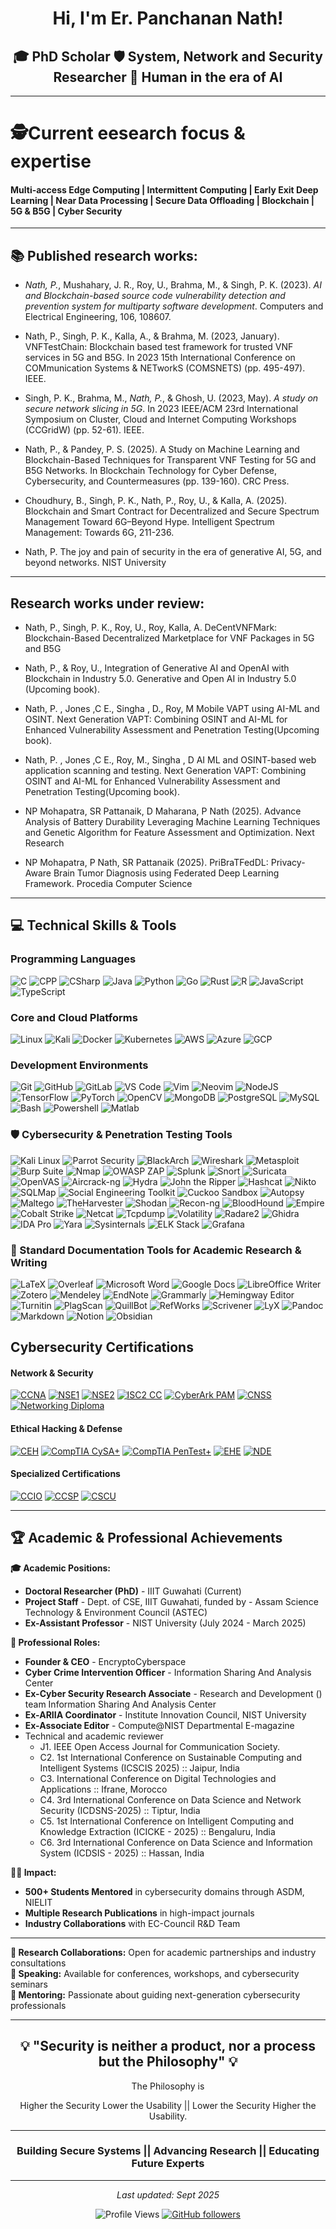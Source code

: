 <div align="center">
  
# Hi, I'm Er. Panchanan Nath! 

## 🎓 PhD Scholar 🛡️ System, Network and Security Researcher 🧠 Human in the era of AI
---
</div>

<!-- <img src="https://readme-typing-svg.herokuapp.com?font=Fira+Code&size=22&duration=3000&pause=1000&color=00FF00&center=true&vCenter=true&width=600&lines=Welcome+to+my+GitHub+Profile!;Cybersecurity+Research+%26+Innovation;AI+%2B+Blockchain+for+Security;Building+Secure+Tomorrow+🚀" alt="Typing SVG" />

<img src="https://readme-typing-svg.herokuapp.com?font=Fira+Code&size=22&duration=3000&pause=1000&color=00FF00&center=true&vCenter=true&width=700&lines=📶+Intermittent+Computing;🌐+Multi-access+Edge+Computing+(MEC);🚪+Early+Exit+Networks;💾+Near+Data+Processing+(NDP);🔐+Secure+Data+Offloading;🕵️+Security+Researcher;⛓️+Blockchain;📡+5G+%26+B5G;🧠+AI+%2F+ML" alt="Typing SVG" /> 
---
## 🚀 About Me
- 🔬 **Current Research:** Early Exit Deep Neural Networks, Multi-acess Edge Computing, Intermittent Computing, Secure Data Offloading, 
- 🏛️ **Institution:** Indian Institute of Information Technology Guwahati
- 📚 **Background:** Former Assistant Professor, Industry Expert, Security Consultant
- 🌐 **Website:** [Check Profile](https://sites.google.com/iiitg.ac.in/erpanchanannath)
- 📍 **Location:** Guwahati, Assam, India

-->

# 🕵️Current eesearch focus & expertise

####  Multi-access Edge Computing | Intermittent Computing | Early Exit Deep Learning | Near Data Processing | Secure Data Offloading | Blockchain | 5G & B5G | Cyber Security
</div>


---

## 📚 Published research works:
- *Nath, P.*, Mushahary, J. R., Roy, U., Brahma, M., & Singh, P. K. (2023). *AI and Blockchain-based source code vulnerability detection and prevention system for multiparty software development*. Computers and Electrical Engineering, 106, 108607.

- Nath, P., Singh, P. K., Kalla, A., & Brahma, M. (2023, January). VNFTestChain: Blockchain based test framework for trusted VNF services in 5G and B5G. In 2023 15th International Conference on COMmunication Systems & NETworkS (COMSNETS) (pp. 495-497). IEEE.
  
- Singh, P. K., Brahma, M., *Nath, P.*, & Ghosh, U. (2023, May). *A study on secure network slicing in 5G*. In 2023 IEEE/ACM 23rd International Symposium on Cluster, Cloud and Internet Computing Workshops (CCGridW) (pp. 52-61). IEEE.

- Nath, P., & Pandey, P. S. (2025). A Study on Machine Learning and Blockchain-Based Techniques for Transparent VNF Testing for 5G and B5G Networks. In Blockchain Technology for Cyber Defense, Cybersecurity, and Countermeasures (pp. 139-160). CRC Press.

- Choudhury, B., Singh, P. K., Nath, P., Roy, U., & Kalla, A. (2025). Blockchain and Smart Contract for Decentralized and Secure Spectrum Management Toward 6G–Beyond Hype. Intelligent Spectrum Management: Towards 6G, 211-236.
  
- Nath, P. The joy and pain of security in the era of generative AI, 5G, and beyond networks. NIST University
---

## Research works under review:

- Nath, P., Singh, P. K., Roy, U., Roy, Kalla, A.  DeCentVNFMark: Blockchain-Based Decentralized Marketplace for VNF Packages in 5G and B5G
  
- Nath, P., & Roy, U., Integration of Generative AI and OpenAI with Blockchain in Industry 5.0. Generative and Open AI in Industry 5.0 (Upcoming book).
  
- Nath, P. , Jones ,C E., Singha , D., Roy, M Mobile VAPT using AI-ML and OSINT. Next Generation VAPT: Combining OSINT and AI-ML for Enhanced Vulnerability Assessment and Penetration Testing(Upcoming book).
  
- Nath, P. , Jones ,C E., Roy, M., Singha , D  AI ML and OSINT-based web application scanning and testing. Next Generation VAPT: Combining OSINT and AI-ML for Enhanced Vulnerability Assessment and Penetration Testing(Upcoming book).
  
- NP Mohapatra, SR Pattanaik, D Maharana, P Nath (2025). Advance Analysis of Battery Durability Leveraging Machine Learning Techniques and Genetic Algorithm for Feature Assessment and Optimization. Next Research
  
- NP Mohapatra, P Nath, SR Pattanaik (2025). PriBraTFedDL: Privacy-Aware Brain Tumor Diagnosis using Federated Deep Learning Framework. Procedia Computer Science

---
## 💻 Technical Skills & Tools

<div align="left">

### Programming Languages
![C](https://skillicons.dev/icons?i=c)
![CPP](https://skillicons.dev/icons?i=cpp)
![CSharp](https://skillicons.dev/icons?i=cs)
![Java](https://skillicons.dev/icons?i=java)
![Python](https://skillicons.dev/icons?i=python)
![Go](https://skillicons.dev/icons?i=go)
![Rust](https://skillicons.dev/icons?i=rust)
![R](https://skillicons.dev/icons?i=r)
![JavaScript](https://skillicons.dev/icons?i=js)
![TypeScript](https://skillicons.dev/icons?i=ts)


### Core and Cloud Platforms
![Linux](https://skillicons.dev/icons?i=linux)
![Kali](https://skillicons.dev/icons?i=kali)
![Docker](https://skillicons.dev/icons?i=docker)
![Kubernetes](https://skillicons.dev/icons?i=kubernetes)
![AWS](https://skillicons.dev/icons?i=aws)
![Azure](https://skillicons.dev/icons?i=azure)
![GCP](https://skillicons.dev/icons?i=gcp)

### Development Environments
![Git](https://skillicons.dev/icons?i=git)
![GitHub](https://skillicons.dev/icons?i=github)
![GitLab](https://skillicons.dev/icons?i=gitlab)
![VS Code](https://skillicons.dev/icons?i=vscode)
![Vim](https://skillicons.dev/icons?i=vim)
![Neovim](https://skillicons.dev/icons?i=neovim)
![NodeJS](https://skillicons.dev/icons?i=nodejs)
![TensorFlow](https://skillicons.dev/icons?i=tensorflow)
![PyTorch](https://skillicons.dev/icons?i=pytorch)
![OpenCV](https://skillicons.dev/icons?i=opencv)
![MongoDB](https://skillicons.dev/icons?i=mongodb)
![PostgreSQL](https://skillicons.dev/icons?i=postgresql)
![MySQL](https://skillicons.dev/icons?i=mysql)
![Bash](https://skillicons.dev/icons?i=bash)
![Powershell](https://skillicons.dev/icons?i=powershell)
![Matlab](https://skillicons.dev/icons?i=matlab)

### 🛡 Cybersecurity & Penetration Testing Tools

![Kali Linux](https://img.shields.io/badge/Kali%20Linux-557C94?logo=kalilinux&logoColor=white)
![Parrot Security](https://img.shields.io/badge/Parrot%20Security-1BA2E0?logo=linux&logoColor=white)
![BlackArch](https://img.shields.io/badge/BlackArch-000000?logo=linux&logoColor=white)
![Wireshark](https://img.shields.io/badge/Wireshark-1679A7?logo=wireshark&logoColor=white)
![Metasploit](https://img.shields.io/badge/Metasploit-2E64FE?logo=security&logoColor=white)
![Burp Suite](https://img.shields.io/badge/Burp%20Suite-FF6F00?logo=burpsuite&logoColor=white)
![Nmap](https://img.shields.io/badge/Nmap-004F91?logo=nmap&logoColor=white)
![OWASP ZAP](https://img.shields.io/badge/OWASP%20ZAP-231F20?logo=owasp&logoColor=white)
![Splunk](https://img.shields.io/badge/Splunk-000000?logo=splunk&logoColor=white)
![Snort](https://img.shields.io/badge/Snort-CC0000?logo=security&logoColor=white)
![Suricata](https://img.shields.io/badge/Suricata-FF4500?logo=security&logoColor=white)
![OpenVAS](https://img.shields.io/badge/OpenVAS-006400?logo=security&logoColor=white)
![Aircrack-ng](https://img.shields.io/badge/Aircrack--ng-333333?logo=wifi&logoColor=white)
![Hydra](https://img.shields.io/badge/Hydra-FF0000?logo=security&logoColor=white)
![John the Ripper](https://img.shields.io/badge/John%20the%20Ripper-FFD700?logo=security&logoColor=black)
![Hashcat](https://img.shields.io/badge/Hashcat-00CED1?logo=security&logoColor=white)
![Nikto](https://img.shields.io/badge/Nikto-8B0000?logo=security&logoColor=white)
![SQLMap](https://img.shields.io/badge/SQLMap-FFD700?logo=database&logoColor=black)
![Social Engineering Toolkit](https://img.shields.io/badge/SET-FF1493?logo=social&logoColor=white)
![Cuckoo Sandbox](https://img.shields.io/badge/Cuckoo%20Sandbox-696969?logo=python&logoColor=white)
![Autopsy](https://img.shields.io/badge/Autopsy-191970?logo=security&logoColor=white)
![Maltego](https://img.shields.io/badge/Maltego-FF6347?logo=security&logoColor=white)
![TheHarvester](https://img.shields.io/badge/TheHarvester-483D8B?logo=security&logoColor=white)
![Shodan](https://img.shields.io/badge/Shodan-FF0000?logo=shodan&logoColor=white)
![Recon-ng](https://img.shields.io/badge/Recon--ng-2F4F4F?logo=security&logoColor=white)
![BloodHound](https://img.shields.io/badge/BloodHound-8B0000?logo=security&logoColor=white)
![Empire](https://img.shields.io/badge/Empire-000000?logo=security&logoColor=white)
![Cobalt Strike](https://img.shields.io/badge/Cobalt%20Strike-1E90FF?logo=security&logoColor=white)
![Netcat](https://img.shields.io/badge/Netcat-008B8B?logo=terminal&logoColor=white)
![Tcpdump](https://img.shields.io/badge/Tcpdump-2E8B57?logo=security&logoColor=white)
![Volatility](https://img.shields.io/badge/Volatility-FFA500?logo=security&logoColor=white)
![Radare2](https://img.shields.io/badge/Radare2-000000?logo=security&logoColor=white)
![Ghidra](https://img.shields.io/badge/Ghidra-DC143C?logo=security&logoColor=white)
![IDA Pro](https://img.shields.io/badge/IDA%20Pro-8B0000?logo=security&logoColor=white)
![Yara](https://img.shields.io/badge/Yara-4682B4?logo=security&logoColor=white)
![Sysinternals](https://img.shields.io/badge/Sysinternals-4B0082?logo=windows&logoColor=white)
![ELK Stack](https://img.shields.io/badge/ELK%20Stack-005571?logo=elasticstack&logoColor=white)
![Grafana](https://img.shields.io/badge/Grafana-F46800?logo=grafana&logoColor=white)

### 📝 Standard Documentation Tools for Academic Research & Writing

![LaTeX](https://img.shields.io/badge/LaTeX-008080?logo=latex&logoColor=white)
![Overleaf](https://img.shields.io/badge/Overleaf-47A141?logo=overleaf&logoColor=white)
![Microsoft Word](https://img.shields.io/badge/Microsoft%20Word-2B579A?logo=microsoft-word&logoColor=white)
![Google Docs](https://img.shields.io/badge/Google%20Docs-4285F4?logo=googledocs&logoColor=white)
![LibreOffice Writer](https://img.shields.io/badge/LibreOffice%20Writer-18A303?logo=libreoffice&logoColor=white)
![Zotero](https://img.shields.io/badge/Zotero-CC2936?logo=zotero&logoColor=white)
![Mendeley](https://img.shields.io/badge/Mendeley-A41F35?logo=mendeley&logoColor=white)
![EndNote](https://img.shields.io/badge/EndNote-FF0000?logo=endnote&logoColor=white)
![Grammarly](https://img.shields.io/badge/Grammarly-15C39A?logo=grammarly&logoColor=white)
![Hemingway Editor](https://img.shields.io/badge/Hemingway%20Editor-FF6600?logo=writing&logoColor=white)
![Turnitin](https://img.shields.io/badge/Turnitin-FF0000?logo=turnitin&logoColor=white)
![PlagScan](https://img.shields.io/badge/PlagScan-003399?logo=security&logoColor=white)
![QuillBot](https://img.shields.io/badge/QuillBot-00A67E?logo=quillbot&logoColor=white)
![RefWorks](https://img.shields.io/badge/RefWorks-FF6F00?logo=refworks&logoColor=white)
![Scrivener](https://img.shields.io/badge/Scrivener-000000?logo=writing&logoColor=white)
![LyX](https://img.shields.io/badge/LyX-005C5C?logo=latex&logoColor=white)
![Pandoc](https://img.shields.io/badge/Pandoc-333333?logo=markdown&logoColor=white)
![Markdown](https://img.shields.io/badge/Markdown-000000?logo=markdown&logoColor=white)
![Notion](https://img.shields.io/badge/Notion-000000?logo=notion&logoColor=white)
![Obsidian](https://img.shields.io/badge/Obsidian-483699?logo=obsidian&logoColor=white)

</div>

<!--
**🛡️ Cybersecurity Expertise:**
- **Network Defense & Infrastructure Security**
- **Web Penetration Testing & Ethical Hacking**
- **Blockchain Integration for Trusted Services**
- **AI-based Threat Detection & Analysis**
- **Cryptographic Implementation & Analysis**

**🔧 Development Stack:**
- **Backend:** Python, C#, Java, Node.js
- **Security Tools:** Custom vulnerability scanners, penetration testing frameworks
- **Research Platforms:** MATLAB, R, Various ML/AI libraries
- **Network:** 5G/B5G protocols, network simulation tools

---

## 📊 GitHub Statistics

<div align="center">
  
<img height="180em" src="https://github-readme-stats.vercel.app/api?username=PanchananNath&show_icons=true&theme=dark&include_all_commits=true&count_private=true"/>
<img height="180em" src="https://github-readme-stats.vercel.app/api/top-langs/?username=PanchananNath&layout=compact&langs_count=8&theme=dark"/>

</div>

<div align="center">
  
[![GitHub Streak](https://github-readme-streak-stats.herokuapp.com/?user=PanchananNath&theme=dark)](https://github.com/PanchananNath)

</div>

---
-->
## Cybersecurity Certifications

#### Network & Security
[![CCNA](https://img.shields.io/badge/Cisco_CCNA-1BA0D7?style=for-the-badge&logo=cisco&logoColor=white)](#)
[![NSE1](https://img.shields.io/badge/Fortinet_NSE_1-EE3124?style=for-the-badge&logo=fortinet&logoColor=white)](#)
[![NSE2](https://img.shields.io/badge/Fortinet_NSE_2-EE3124?style=for-the-badge&logo=fortinet&logoColor=white)](#)
[![ISC2 CC](https://img.shields.io/badge/ISC2_Certified_in_Cybersecurity-ff0000?style=for-the-badge&logo=isc2&logoColor=white)](#)
[![CyberArk PAM](https://img.shields.io/badge/CyberArk_Privileged_Access_Management-000000?style=for-the-badge&logo=cyberark&logoColor=white)](#)
[![CNSS](https://img.shields.io/badge/ICSI_CNSS-228B22?style=for-the-badge&logo=securityscorecard&logoColor=white)](#)
[![Networking Diploma](https://img.shields.io/badge/Alison_Networking_Diploma-00BFFF?style=for-the-badge&logo=alison&logoColor=white)](#)

#### Ethical Hacking & Defense
[![CEH](https://img.shields.io/badge/CEH-FF7800?style=for-the-badge&logo=ec-council&logoColor=white)](#)
[![CompTIA CySA+](https://img.shields.io/badge/CompTIA_CySA+-ED1C24?style=for-the-badge&logo=comptia&logoColor=white)](#)
[![CompTIA PenTest+](https://img.shields.io/badge/CompTIA_PenTest+-ED1C24?style=for-the-badge&logo=comptia&logoColor=white)](#)
[![EHE](https://img.shields.io/badge/EC_Council_EHE-FF7800?style=for-the-badge&logo=ec-council&logoColor=white)](#)
[![NDE](https://img.shields.io/badge/EC_Council_NDE-FF7800?style=for-the-badge&logo=ec-council&logoColor=white)](#)

#### Specialized Certifications
[![CCIO](https://img.shields.io/badge/ISAC_CCIO-FF9933?style=for-the-badge&logo=government&logoColor=black)](#)
[![CCSP](https://img.shields.io/badge/Global_Tech_Council_CCSP-00008B?style=for-the-badge&logo=globalsign&logoColor=white)](#)
[![CSCU](https://img.shields.io/badge/EC_Council_CSCU-FF7800?style=for-the-badge&logo=ec-council&logoColor=white)](#)

---
## 🏆 Academic & Professional Achievements

**🎓 Academic Positions:**
- **Doctoral Researcher (PhD)** - IIIT Guwahati (Current)
- **Project Staff** - Dept. of CSE, IIIT Guwahati, funded by - Assam Science Technology & Environment Council (ASTEC)
- **Ex-Assistant Professor** - NIST University (July 2024 - March 2025)

**🏅 Professional Roles:**
- **Founder & CEO** - EncryptoCyberspace
- **Cyber Crime Intervention Officer** - Information Sharing And Analysis Center
- **Ex-Cyber Security Research Associate** - Research and Development () team Information Sharing And Analysis Center
- **Ex-ARIIA Coordinator** - Institute Innovation Council, NIST University
- **Ex-Associate Editor** - Compute@NIST Departmental E-magazine
- Technical and academic reviewer
  - J1. IEEE Open Access Journal for Communication Society.
  - C2. 1st International Conference on Sustainable Computing and Intelligent Systems (ICSCIS 2025) :: Jaipur, India
  - C3. International Conference on Digital Technologies and Applications :: Ifrane, Morocco
  - C4. 3rd International Conference on Data Science and Network Security (ICDSNS-2025)  :: Tiptur, India
  - C5. 1st International Conference on Intelligent Computing and Knowledge Extraction (ICICKE - 2025) :: Bengaluru, India
  - C6. 3rd International Conference on Data Science and Information System (ICDSIS - 2025) :: Hassan, India
  
**👨‍🏫 Impact:**
- **500+ Students Mentored** in cybersecurity domains through ASDM, NIELIT
- **Multiple Research Publications** in high-impact journals
- **Industry Collaborations** with EC-Council R&D Team

---
<!--
## 🔬 Featured Research Projects

<div align="center">

### 🚀 Pinned Research Repositories

</div>

**1. 🔐 [Encryption_and_Decryption_Using_DES_Algorithm](https://github.com/PanchananNath/Encryption_and_Decryption_Using_DES_Algorithm)**
- Implementation of DES algorithm for text encryption/decryption
- **Language:** C | **Focus:** Cryptographic Implementation

**2. 🛡️ [Improved_3DES_Cryptographic_algorithm_for_Information-Security](https://github.com/PanchananNath/Improved_3DES_Cryptographic_algorithm_for_Information-Security)**
- Enhanced 3-DES implementation for multimedia data security
- **Language:** C# | **Focus:** Advanced Cryptography

**3. 🔒 [Simple_textfile_Encrypter](https://github.com/PanchananNath/Simple_textfile_Encrypter)**
- Custom substitution-based file encryption tool
- **Language:** C | **Focus:** Security Tools Development

**4. 🤖 [AI-Blockchain Vulnerability Detection System (scvdp)](https://github.com/PanchananNath/scvdp)**
- Cutting-edge research project combining AI and blockchain for code security
- **Collaboration:** Multi-institutional research initiative

---

## 🌐 Connect & Collaborate

<div align="center">

[![Website](https://img.shields.io/badge/Website-Academic%20Profile-blue?style=for-the-badge&logo=google-chrome&logoColor=white)](https://sites.google.com/iiitg.ac.in/erpanchanannath)
[![GitHub](https://img.shields.io/badge/GitHub-EncryptedHacker-black?style=for-the-badge&logo=github&logoColor=white)](https://github.com/PanchananNath)
[![Email](https://img.shields.io/badge/Email-Research%20Collaboration-red?style=for-the-badge&logo=gmail&logoColor=white)](mailto:your.email@iiitg.ac.in)
[![LinkedIn](https://img.shields.io/badge/LinkedIn-Professional%20Network-blue?style=for-the-badge&logo=linkedin&logoColor=white)](https://linkedin.com/in/yourprofile)

</div>
-->

**📧 Research Collaborations:** Open for academic partnerships and industry consultations  
**🎤 Speaking:** Available for conferences, workshops, and cybersecurity seminars  
**🤝 Mentoring:** Passionate about guiding next-generation cybersecurity professionals

---
<!--
## 🎯 Current Focus & Future Goals

**🔬 Research Pipeline:**
- Expanding AI-driven vulnerability detection to cloud-native applications
- Exploring quantum-resistant cryptographic implementations
- Developing next-gen blockchain security frameworks for IoT ecosystems

**🎓 Academic Goals:**
- Completing PhD thesis on "AI and Blockchain Integration for Software Security"
- Publishing in top-tier security conferences (IEEE S&P, CCS, NDSS)
- Building international research collaborations

**💼 Industry Impact:**
- Bridging academic research with real-world security challenges
- Contributing to open-source security tools and frameworks
- Advancing cybersecurity education through innovative teaching methods

---
-->
<div align="center">

## 💡 "Security is neither a product, nor a process but the Philosophy" 💡 

The Philosophy is

Higher the Security Lower the Usability || Lower the Security Higher the Usability.

---

###  Building Secure Systems ||  Advancing Research ||  Educating Future Experts

---

*Last updated: Sept 2025*

![Profile Views](https://komarev.com/ghpvc/?username=PanchananNath&color=green&style=flat-square&label=Profile+Views)
[![GitHub followers](https://img.shields.io/github/followers/PanchananNath?style=social)](https://github.com/PanchananNath)
</div>
